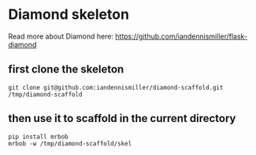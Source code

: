 # Diamond skeleton

Read more about Diamond here: https://github.com/iandennismiller/flask-diamond

## first clone the skeleton

```
git clone git@github.com:iandennismiller/diamond-scaffold.git /tmp/diamond-scaffold
```

## then use it to scaffold in the current directory

```
pip install mrbob
mrbob -w /tmp/diamond-scaffold/skel
```
